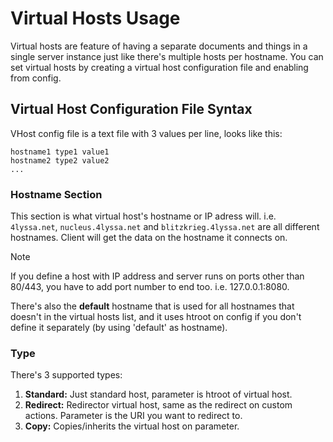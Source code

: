 # Virtual Hosts Usage
Virtual hosts are feature of having a separate documents and things in a single server instance just like there's multiple hosts per hostname.
You can set virtual hosts by creating a virtual host configuration file and enabling from config.
## Virtual Host Configuration File Syntax
VHost config file is a text file with 3 values per line, looks like this:
```
hostname1 type1 value1
hostname2 type2 value2
...
```

### Hostname Section
This section is what virtual host's hostname or IP adress will. 
i.e. `4lyssa.net`, `nucleus.4lyssa.net` and `blitzkrieg.4lyssa.net` are all different hostnames. 
Client will get the data on the hostname it connects on.
> [!NOTE]
> If you define a host with IP address and server runs on ports other than 80/443, you have to add port number to end too. i.e. 127.0.0.1:8080.

There's also the **default** hostname that is used for all hostnames that doesn't in the virtual hosts list, 
and it uses htroot on config if you don't define it separately (by using 'default' as hostname).

### Type 
There's 3 supported types:
1. **Standard:** Just standard host, parameter is htroot of virtual host.
2. **Redirect:** Redirector virtual host, same as the redirect on custom actions. Parameter is the URI you want to redirect to.
3. **Copy:** Copies/inherits the virtual host on parameter.